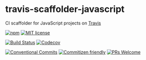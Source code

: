 # travis-scaffolder-javascript

CI scaffolder for JavaScript projects on [Travis](https:///travis-ci.com)

<!-- consumer badges -->
[![npm][npm-badge]][npm-link]
[![MIT license][license-badge]][license-link]

<!-- status badges -->
[![Build Status][ci-badge]][ci-link]
[![Codecov](https://img.shields.io/codecov/c/github/travi/travis-scaffolder-javascript.svg)](https://codecov.io/github/travi/travis-scaffolder-javascript)

<!-- contribution badges -->
[![Conventional Commits][commit-convention-badge]][commit-convention-link]
[![Commitizen friendly][commitizen-badge]][commitizen-link]
[![PRs Welcome][PRs-badge]][PRs-link]

[npm-link]: https://www.npmjs.com/package/@travi/travis-scaffolder-javascript
[npm-badge]: https://img.shields.io/npm/v/@travi/travis-scaffolder-javascript.svg
[license-link]: LICENSE
[license-badge]: https://img.shields.io/github/license/travi/travis-scaffolder-javascript.svg
[ci-link]: https://travis-ci.com/travi/travis-scaffolder-javascript
[ci-badge]: https://img.shields.io/travis/travi/travis-scaffolder-javascript.svg?branch=master
[commit-convention-link]: https://conventionalcommits.org
[commit-convention-badge]: https://img.shields.io/badge/Conventional%20Commits-1.0.0-yellow.svg
[commitizen-link]: http://commitizen.github.io/cz-cli/
[commitizen-badge]: https://img.shields.io/badge/commitizen-friendly-brightgreen.svg
[PRs-link]: http://makeapullrequest.com
[PRs-badge]: https://img.shields.io/badge/PRs-welcome-brightgreen.svg
